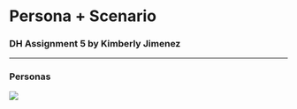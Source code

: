 # Persona + Scenario

### DH Assignment 5 by Kimberly Jimenez
---
### Personas

<img src="409E8104-CF88-42B2-9A7E-A8F3C1B689E1.tiff">
